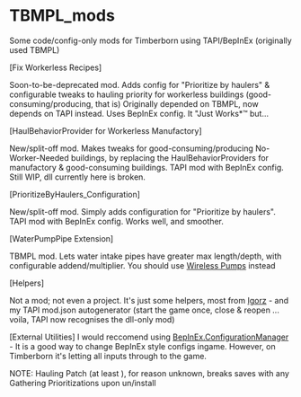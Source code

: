 # TBMPL_mods
 Some code/config-only mods for Timberborn using TAPI/BepInEx (originally used TBMPL)

[Fix Workerless Recipes]

Soon-to-be-deprecated mod. Adds config for "Prioritize by haulers" & configurable tweaks to hauling priority for workerless buildings (good-consuming/producing, that is)
Originally depended on TBMPL, now depends on TAPI instead. Uses BepInEx config.
It "Just Works*™ but...


[HaulBehaviorProvider for Workerless Manufactory]

New/split-off mod. Makes tweaks for good-consuming/producing No-Worker-Needed buildings, by replacing the HaulBehaviorProviders for manufactory & good-consuming buildings.
TAPI mod with BepInEx config.
Still WIP, dll currently here is broken.


[PrioritizeByHaulers_Configuration]

New/split-off mod. Simply adds configuration for "Prioritize by haulers".
TAPI mod with BepInEx config.
Works well, and smoother.

[WaterPumpPipe Extension]

TBMPL mod. Lets water intake pipes have greater max length/depth, with configurable addend/multiplier.
You should use [Wireless Pumps](https://mod.io/g/timberborn/m/wireless-pumps) instead


[Helpers]

 Not a mod; not even a project.
 It's just some helpers, most from [Igorz](https://github.com/ihsoft/TimberbornMods) - and my TAPI mod.json autogenerator (start the game once, close & reopen ... voila, TAPI now recognises the dll-only mod)

 [External Utilities]
 I would reccomend using [BepInEx.ConfigurationManager](https://github.com/BepInEx/BepInEx.ConfigurationManager) - It is a good way to change BepInEx style configs ingame. However, on Timberborn it's letting all inputs through to the game.


NOTE: Hauling Patch (at least <Fix Workerless Recipes>), for reason unknown, breaks saves with any Gathering Prioritizations upon un/install
